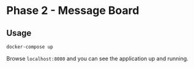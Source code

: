 # Phase 2 - Message Board
## Usage
```bash
docker-compose up
```

Browse `localhost:8080` and you can see the application up and running.
